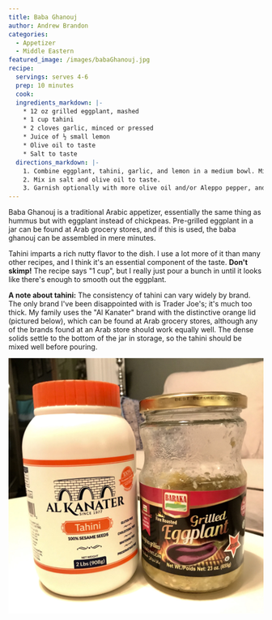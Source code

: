 ```yaml
---
title: Baba Ghanouj
author: Andrew Brandon
categories:
  - Appetizer
  - Middle Eastern
featured_image: /images/babaGhanouj.jpg
recipe:
  servings: serves 4-6
  prep: 10 minutes
  cook:
  ingredients_markdown: |-
    * 12 oz grilled eggplant, mashed
    * 1 cup tahini
    * 2 cloves garlic, minced or pressed
    * Juice of ½ small lemon
    * Olive oil to taste
    * Salt to taste
  directions_markdown: |-
    1. Combine eggplant, tahini, garlic, and lemon in a medium bowl. Mix thoroughly with a spoon.
    2. Mix in salt and olive oil to taste.
    3. Garnish optionally with more olive oil and/or Aleppo pepper, and serve with pita bread.
---
```

Baba Ghanouj is a traditional Arabic appetizer, essentially the same thing as hummus but with eggplant instead of chickpeas. Pre-grilled eggplant in a jar can be found at Arab grocery stores, and if this is used, the baba ghanouj can be assembled in mere minutes.

Tahini imparts a rich nutty flavor to the dish. I use a lot more of it than many other recipes, and I think it's an essential component of the taste. **Don't skimp!** The recipe says "1 cup", but I really just pour a bunch in until it looks like there's enough to smooth out the eggplant.

**A note about tahini:** The consistency of tahini can vary widely by brand. The only brand I've been disappointed with is Trader Joe's; it's much too thick. My family uses the "Al Kanater" brand with the distinctive orange lid (pictured below), which can be found at Arab grocery stores, although any of the brands found at an Arab store should work equally well. The dense solids settle to the bottom of the jar in storage, so the tahini should be mixed well before pouring.

![Tahini and eggplant jars](/images/tahiniAndEggplant.jpg)
